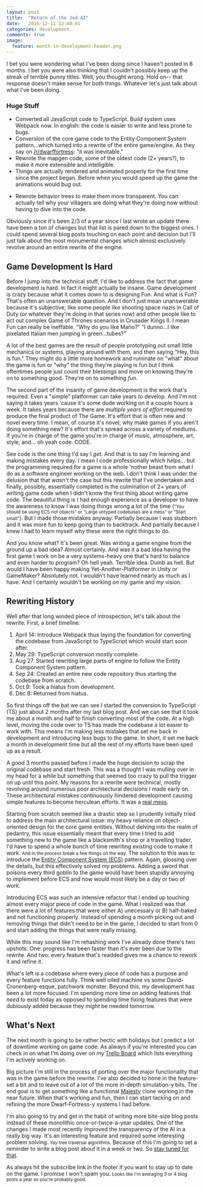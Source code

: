 ```yaml
---
layout: post
title:  "Return of the Jed-AI"
date:   2016-12-11 12:00:01
categories: development
comments: true
image:
  feature: month-in-development-header.png
---
```


I bet you were wondering what I've been doing since I haven't posted in 8 months. I bet you were also thinking that I couldn't possibly keep up the streak of terrible punny titles. Well, you thought wrong. Hold on-- that response doesn't make sense for both things. Whatever let's just talk about what I've been doing.

### Huge Stuff

* Converted all JavaScript code to TypeScript. Build system uses Webpack now. In english: the code is easier to write and less prone to bugs.
* Conversion of the core game code to the Entity Component System pattern...which turned into a rewrite of the entire game/engine. As they say on [/r/dwarffortress](https://www.reddit.com/r/dwarffortress/comments/5hl5ky/your_daily_reminder_that_elves_are_scum/): "it was inevitable."
* Rewrote the mapgen code, some of the oldest code (2+ years?), to make it more extensible and intelligible.
* Things are actually rendered and animated properly for the first time since the project began. Before when you would speed up the game the animations would bug out.

- Rewrote behavior trees to make them more transparent. You can actually tell why your villagers are doing what they're doing now without having to dive into the code.

Obviously since it's been 2/3 of a year since I last wrote an update there have been a ton of changes but that list is pared down to the biggest ones. I could spend several blog posts touching on each point and decision but I'll just talk about the most monumental changes which almost exclusively revolve around an entire rewrite of the engine.

## Game Development Is Hard

Before I jump into the technical stuff, I'd like to address the fact that game development is hard. In fact it might actually be insane. Game development is crazy because what it comes down to is designing Fun. And what is Fun? That's often an unanswerable question. And I don't just mean unanswerable because it's subjective; like some people like shooting space nazis in Call of Duty (or whatever they're doing in that series now) and other people like to act out complex Game of Thrones scenarios in Crusader Kings II. I mean Fun can really be ineffable. "Why do you like Mario?" "I dunno...I like pixelated Italian men jumping in green...tubes?"

A lot of the best games are the result of people prototyping out small little mechanics or systems, playing around with them, and then saying "Hey, this is fun." They might do a little more homework and ruminate on "what" about the game is fun or "why" the thing they're playing is fun but I think oftentimes people just count their blessings and move on knowing they're on to something good. They're on to something *fun*.

The second part of the insanity of game development is the work that's required. Even a "simple" platformer can take years to develop. And I'm not saying it takes years 'cause it's some dude working on it a couple hours a week. It takes years because there are *multiple years of effort* required to produce the final product of The Game. It's effort that is often new and novel every time. I mean, of course it's novel; why make games if you aren't doing something new? It's effort that's spread across a variety of mediums. If you're in charge of the game you're in charge of music, atmosphere, art, style, and... oh yeah code. CODE.

See code is the one thing I'd say I *get*. And that is to say I'm learning and making mistakes every day. I mean I code professionally which *helps*... but the programming required for a game is a whole 'nother beast from what I do as a software engineer working on the web. I don't think I was under the delusion that that *wasn't* the case but this rewrite that I've undertaken and finally, possibly, essentially completed is the culmination of 2+ years of writing game code when I didn't know the first thing about writing game code. The beautiful thing is I had enough experience as a developer to have the awareness to know I was doing things wrong a lot of the time (<small>"You should be using ECS not objects" or "Large untyped codebases are a mess" or "Start small"</small>). But I made those mistakes anyway. Partially because I was stubborn and it was more fun to keep going than to backtrack. And partially because I knew I had to learn myself why these were the right things to do.

And you know what? It's been great. Was writing a game engine from the ground up a bad idea? Almost certainly. And was it a bad idea having the first game I work on be a very systems-heavy one that's hard to balance and even harder to program? Oh hell yeah. Terrible idea. Dumb as hell. But would I have been happy making Yet-Another-Platformer in Unity or GameMaker? Absolutely not. I wouldn't have learned nearly as much as I have. And I certainly wouldn't be working on *my* game and *my* vision.

## Rewriting History

Well after that long winded piece of introspection, let's talk about the rewrite. First, a brief timeline:

1. April 14: Introduce Webpack thus laying the foundation for converting the codebase from JavaScript to TypeScript which would start soon after.
2. May 29: TypeScript conversion mostly complete.
3. Aug 27. Started rewriting large parts of engine to follow the Entity Component System pattern.
3. Sep 24: Created an entire new code repository thus starting the codebase from scratch.
4. Oct 9: Took a hiatus from development.
5. Dec 8: Returned from hiatus.

So first things off the bat we can see I started the conversion to TypeScript (TS) just about 2 months after my last blog post. And we can see that it took me about a month and half to finish converting most of the code. At a high level, moving the code over to TS has made the codebase a lot easier to work with. This means I'm making less mistakes that set me back in development and introducing less bugs to the game. In short, it set me back a month in development time but all the rest of my efforts have been sped up as a result.

A good 3 months passed before I made the huge decision to scrap the original codebase and start fresh. This was a thought I was mulling over in my head for a while but something that seemed too crazy to pull the trigger on up until this point. My reasons for a rewrite were technical, mostly revolving around numerous poor architectural decisions I made early on. These architectural mistakes continuously hindered development causing simple features to become herculean efforts. It was a [real mess](https://youtu.be/w-McIdVuY88?t=28s).

Starting from scratch seemed like a drastic step so I prudently initially tried to address the main architectural issue: my heavy reliance on object-oriented design for the core game entities. Without delving into the realm of pedantry, this issue essentially meant that every time I tried to add something new to the game like a blacksmith's shop or a travelling trader, I'd have to spend a whole bunch of time rewriting existing code to make it work. <small>And in the process break a few things on the way.</small> The solution to this was to introduce the [Entity Component System (ECS)](https://en.wikipedia.org/wiki/Entity%E2%80%93component%E2%80%93system) pattern. Again, glossing over the details, but this effectively solved my problems. Adding a sword that poisons every third goblin to the game would have been stupidly annoying to implement before ECS and now would most likely be a day or two of work.

Introducing ECS was such an intensive refactor that I ended up touching almost every major piece of code in the game. What I realized was that there were a lot of features that were either A) unecessary or B) half-baked and not functioning properly. Instead of spending a month picking out and removing things that didn't need to be in the game, I decided to start from 0 and start adding the things that were really missing.

While this may sound like I'm rehashing work I've already done there's two upshots. One: progress has been faster than it's ever been due to the rewrite. And two: every feature that's readded gives me a chance to rework it and refine it.

What's left is a codebase where every piece of code has a purpose and every feature functions fully. Think well oiled machine vs some David-Cronenberg-esque, patchwork monster. Beyond this, my development has been a lot more focused. I'm spending more time on adding features that *need* to exist today as opposed to spending time fixing features that were dubiously added because they *might* be needed tomorrow. 

## What's Next

The next month is going to be rather hectic with holidays but I predict a lot of downtime working on game code. As always if you're interested you can check in on what I'm doing over on my [Trello Board](https://trello.com/b/nflkl8Nn/ripple) which lists everything I'm actively working on.

Big picture I'm still in the process of porting over the major functionality that was in the game before the rewrite. I've also decided to hone in the feature-set a bit and to leave out of a lot of the more in-depth simulation-y bits. The end goal is to get something like a functional [Majesty](http://store.steampowered.com/app/25990/) clone working in the near future. When that's working and fun, then I can start tacking on and refining the more Dwarf-Fortress-y systems I had before.

I'm also going to try and get in the habit of writing more bite-size blog posts instead of these monolithic once-or-twice-a-year updates. One of the changes I made most recently improved the transparency of the AI in a really big way. It's an interesting feature and required some interesting problem solving. <small>Yay tree traversal algorithms.</small> Because of this I'm going to set a reminder to write a blog post about it in a week or two. So [stay tuned for that](/subscribe).

As always hit the subscribe link in the footer if you want to stay up to date on the game. I promise I won't spam you. <small>Looks like I'm averaging 3 or 4 blog posts a year so you're probably good.</small>